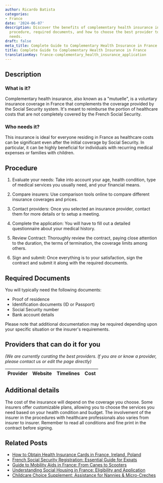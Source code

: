 ```yaml
---
author: Ricardo Batista
categories:
- France
date: '2024-06-07'
description: Discover the benefits of complementary health insurance in France, its
  procedure, required documents, and how to choose the best provider to suit your
  needs.
draft: false
meta_title: Complete Guide to Complementary Health Insurance in France
title: Complete Guide to Complementary Health Insurance in France
translationKey: france-complementary_health_insurance_application
---
```


## Description
### What is it?
Complementary health insurance, also known as a "mutuelle", is a voluntary insurance coverage in France that complements the coverage provided by the Social Security system. It's meant to reimburse the portion of healthcare costs that are not completely covered by the French Social Security.

### Who needs it?
This insurance is ideal for everyone residing in France as healthcare costs can be significant even after the initial coverage by Social Security. In particular, it can be highly beneficial for individuals with recurring medical expenses or families with children.

## Procedure

1. Evaluate your needs: Take into account your age, health condition, type of medical services you usually need, and your financial means.

2. Compare insurers: Use comparison tools online to compare different insurance coverages and prices.

3. Contact providers: Once you selected an insurance provider, contact them for more details or to setup a meeting.

4. Complete the application: You will have to fill out a detailed questionnaire about your medical history.

5. Review Contract: Thoroughly review the contract, paying close attention to the duration, the terms of termination, the coverage limits among others.

6. Sign and submit: Once everything is to your satisfaction, sign the contract and submit it along with the required documents.

## Required Documents

You will typically need the following documents:

- Proof of residence
- Identification documents (ID or Passport)
- Social Security number
- Bank account details

Please note that additional documentation may be required depending upon your specific situation or the insurer's requirements. 

## Providers that can do it for you

_(We are currently curating the best providers. If you are or know a provider, please contact us or edit the page directly)_

| Provider        |     Website     |     Timelines    |       Cost      |
| :-------------: | :-------------: |  :-------------: | :-------------: |

## Additional details
The cost of the insurance will depend on the coverage you choose. Some insurers offer customizable plans, allowing you to choose the services you need based on your health condition and budget. The involvement of the insurer in the procedures with healthcare professionals also varies from insurer to insurer.
Remember to read all conditions and fine print in the contract before signing.
## Related Posts

- [How to Obtain Health Insurance Cards in France, Ireland, Poland](https://tramitit.com/guides/france/health_insurance_card_application/)
- [French Social Security Registration: Essential Guide for Expats](https://tramitit.com/guides/france/social_security_registration/)
- [Guide to Mobility Aids in France: From Canes to Scooters](https://tramitit.com/guides/france/mobility_aid_application/)
- [Understanding Social Housing in France: Eligibility and Application](https://tramitit.com/guides/france/application_for_social_housing/)
- [Childcare Choice Supplement: Assistance for Nannies & Micro-Creches](https://tramitit.com/guides/france/application_for_childcare_choice_supplement_cmg/)